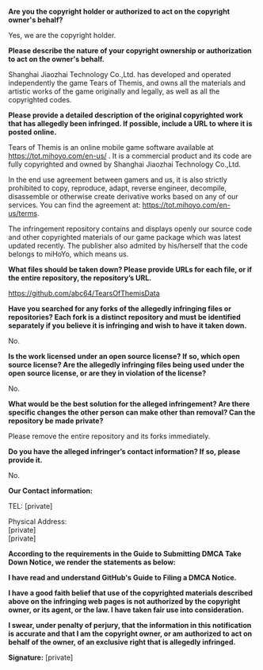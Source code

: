 **Are you the copyright holder or authorized to act on the copyright owner's behalf?**

Yes, we are the copyright holder. 

**Please describe the nature of your copyright ownership or authorization to act on the owner's behalf.**

Shanghai Jiaozhai Technology Co.,Ltd. has developed and operated independently the game Tears of Themis, and owns all the materials and artistic works of the game originally and legally, as well as all the copyrighted codes. 

**Please provide a detailed description of the original copyrighted work that has allegedly been infringed. If possible, include a URL to where it is posted online.**

Tears of Themis is an online mobile game software available at https://tot.mihoyo.com/en-us/ . It is a commercial product and its code are fully copyrighted and owned by Shanghai Jiaozhai Technology Co.,Ltd.  

In the end use agreement between gamers and us, it is also strictly prohibited to copy, reproduce, adapt, reverse engineer, decompile, disassemble or otherwise create derivative works based on any of our services. You can find the agreement at: https://tot.mihoyo.com/en-us/terms. 

The infringement repository contains and displays openly our source code and other copyrighted materials of our game package which was latest updated recently. The publisher also admited by his/herself that the code belongs to miHoYo, which means us.

**What files should be taken down? Please provide URLs for each file, or if the entire repository, the repository’s URL.**

https://github.com/abc64/TearsOfThemisData

**Have you searched for any forks of the allegedly infringing files or repositories? Each fork is a distinct repository and must be identified separately if you believe it is infringing and wish to have it taken down.**

No.

**Is the work licensed under an open source license? If so, which open source license? Are the allegedly infringing files being used under the open source license, or are they in violation of the license?**

No.

**What would be the best solution for the alleged infringement? Are there specific changes the other person can make other than removal? Can the repository be made private?**

Please remove the entire repository and its forks immediately. 

**Do you have the alleged infringer’s contact information? If so, please provide it.**

No.

**Our Contact information:**

TEL: [private]

Physical Address:  
[private]   
[private]   

**According to the requirements in the Guide to Submitting DMCA Take Down Notice, we render the statements as below:**

**I have read and understand GitHub's Guide to Filing a DMCA Notice.**

**I have a good faith belief that use of the copyrighted materials described above on the infringing web pages is not authorized by the copyright owner, or its agent, or the law. I have taken fair use into consideration.**

**I swear, under penalty of perjury, that the information in this notification is accurate and that I am the copyright owner, or am authorized to act on behalf of the owner, of an exclusive right that is allegedly infringed.**

**Signature:** [private]
